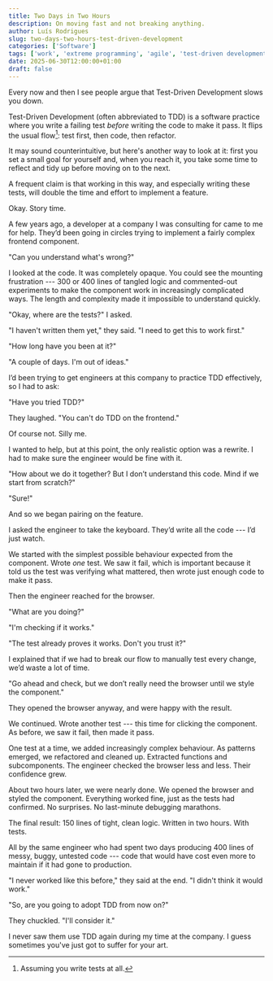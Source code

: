 ```yaml
---
title: Two Days in Two Hours
description: On moving fast and not breaking anything.
author: Luís Rodrigues
slug: two-days-two-hours-test-driven-development
categories: ['Software']
tags: ['work', 'extreme programming', 'agile', 'test-driven development']
date: 2025-06-30T12:00:00+01:00
draft: false
---
```


Every now and then I see people argue that Test-Driven Development slows you down.

Test-Driven Development (often abbreviated to TDD) is a software practice where you write a failing test _before_ writing the code to make it pass. It flips the usual flow[^1]: test first, then code, then refactor.

It may sound counterintuitive, but here's another way to look at it: first you set a small goal for yourself and, when you reach it, you take some time to reflect and tidy up before moving on to the next.

A frequent claim is that working in this way, and especially writing these tests, will double the time and effort to implement a feature.

Okay. Story time.

A few years ago, a developer at a company I was consulting for came to me for help. They’d been going in circles trying to implement a fairly complex frontend component.

"Can you understand what's wrong?"

I looked at the code. It was completely opaque. You could see the mounting frustration --- 300 or 400 lines of tangled logic and commented-out experiments to make the component work in increasingly complicated ways. The length and complexity made it impossible to understand quickly.

"Okay, where are the tests?" I asked.

"I haven't written them yet," they said. "I need to get this to work first."

"How long have you been at it?"

"A couple of days. I'm out of ideas."

I’d been trying to get engineers at this company to practice TDD effectively, so I had to ask:

"Have you tried TDD?"

They laughed. "You can't do TDD on the frontend."

Of course not. Silly me.

I wanted to help, but at this point, the only realistic option was a rewrite. I had to make sure the engineer would be fine with it.

"How about we do it together? But I don’t understand this code. Mind if we start from scratch?"

"Sure!"

And so we began pairing on the feature.

I asked the engineer to take the keyboard. They’d write all the code --- I’d just watch.

We started with the simplest possible behaviour expected from the component. Wrote _one_ test. We saw it fail, which is important because it told us the test was verifying what mattered, then wrote just enough code to make it pass.

Then the engineer reached for the browser.

"What are you doing?"

"I'm checking if it works."

"The test already proves it works. Don't you trust it?"

I explained that if we had to break our flow to manually test every change, we’d waste a lot of time.

"Go ahead and check, but we don’t really need the browser until we style the component."

They opened the browser anyway, and were happy with the result.

We continued. Wrote another test --- this time for clicking the component. As before, we saw it fail, then made it pass.

One test at a time, we added increasingly complex behaviour. As patterns emerged, we refactored and cleaned up. Extracted functions and subcomponents. The engineer checked the browser less and less. Their confidence grew.

About two hours later, we were nearly done. We opened the browser and styled the component. Everything worked fine, just as the tests had confirmed. No surprises. No last-minute debugging marathons.

The final result: 150 lines of tight, clean logic. Written in two hours. With tests.

All by the same engineer who had spent two days producing 400 lines of messy, buggy, untested code --- code that would have cost even more to maintain if it had gone to production.

"I never worked like this before," they said at the end. "I didn't think it would work."

"So, are you going to adopt TDD from now on?"

They chuckled. "I'll consider it."

I never saw them use TDD again during my time at the company. I guess sometimes you've just got to suffer for your art.

[^1]: Assuming you write tests at all.
